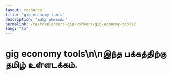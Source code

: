 ```yaml
---
layout: resource
title: "gig economy tools"
description: "தமிழ் விளக்கம்."
permalink: /ta/freelancers-gig-workers/gig-economy-tools/
lang: "ta"
---
```


# gig economy tools\n\nஇந்த பக்கத்திற்கு தமிழ் உள்ளடக்கம்.
